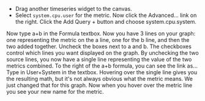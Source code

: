 * Drag another timeseries widget to the canvas.
* Select `system.cpu.user` for the metric.
Now click the Advanced... link on the right.
Click the Add Query + button and choose system.cpu.system.


Now type a+b in the Formula textbox. 
Now you have 3 lines on your graph: one representing the metric on the a line, one for the b line, and then the two added together.
Uncheck the boxes next to a and b.
The checkboxes control which lines you want displayed on the graph. By unchecking the two source lines, you now have a single line representing the value of the two metrics combined.
To the right of the a+b formula, you can see the link as... Type in User+System in the textbox.
Hovering over the single line gives you the resulting math, but it's not always obvious what the metric means. We just changed that for this graph. Now when you hover over the metric line you see your new name for the metric.
